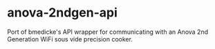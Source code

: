 # anova-2ndgen-api
Port of bmedicke's API wrapper for communicating with an Anova 2nd Generation WiFi sous vide precision cooker.
